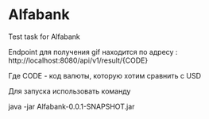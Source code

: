# Alfabank
Test task for Alfabank


Endpoint для получения gif находится по адресу : 
http://localhost:8080/api/v1/result/{CODE} 

Где CODE - код валюты, которую хотим сравнить с USD

Для запуска использовать команду 

java -jar Alfabank-0.0.1-SNAPSHOT.jar
